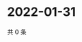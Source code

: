 # 2022-01-31

共 0 条

<!-- BEGIN WEIBO -->
<!-- 最后更新时间 Mon Jan 31 2022 05:07:11 GMT+0800 (China Standard Time) -->

<!-- END WEIBO -->
